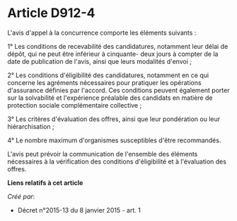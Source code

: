 # Article D912-4

L'avis d'appel à la concurrence comporte les éléments suivants : 

1° Les conditions de recevabilité des candidatures, notamment leur délai de dépôt, qui ne peut être inférieur à cinquante-
deux jours à compter de la date de publication de l'avis, ainsi que leurs modalités d'envoi ; 

2° Les conditions d'éligibilité des candidatures, notamment en ce qui concerne les agréments nécessaires pour pratiquer les
opérations d'assurance définies par l'accord. Ces conditions peuvent également porter sur la solvabilité et l'expérience
préalable des candidats en matière de protection sociale complémentaire collective ; 

3° Les critères d'évaluation des offres, ainsi que leur pondération ou leur hiérarchisation ; 

4° Le nombre maximum d'organismes susceptibles d'être recommandés. 

L'avis peut prévoir la communication de l'ensemble des éléments nécessaires à la vérification des conditions d'éligibilité et
à l'évaluation des offres.

**Liens relatifs à cet article**

_Créé par_:

  - Décret n°2015-13 du 8 janvier 2015 - art. 1
